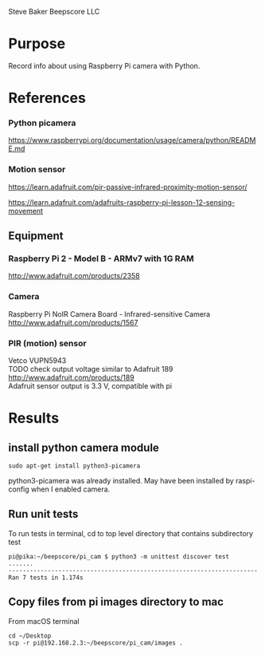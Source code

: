 Steve Baker Beepscore LLC

# Purpose
Record info about using Raspberry Pi camera with Python.

# References

### Python picamera
https://www.raspberrypi.org/documentation/usage/camera/python/README.md

### Motion sensor
https://learn.adafruit.com/pir-passive-infrared-proximity-motion-sensor/

https://learn.adafruit.com/adafruits-raspberry-pi-lesson-12-sensing-movement

## Equipment

### Raspberry Pi 2 - Model B - ARMv7 with 1G RAM
http://www.adafruit.com/products/2358

### Camera
Raspberry Pi NoIR Camera Board - Infrared-sensitive Camera
http://www.adafruit.com/products/1567

### PIR (motion) sensor
Vetco VUPN5943  
TODO check output voltage
similar to Adafruit 189  
http://www.adafruit.com/products/189  
Adafruit sensor output is 3.3 V, compatible with pi


# Results

## install python camera module
    sudo apt-get install python3-picamera

python3-picamera was already installed.
May have been installed by raspi-config when I enabled camera.

## Run unit tests
To run tests in terminal, cd to top level directory that contains subdirectory test

    pi@pika:~/beepscore/pi_cam $ python3 -m unittest discover test
    .......
    ----------------------------------------------------------------------
    Ran 7 tests in 1.174s

## Copy files from pi images directory to mac
From macOS terminal

    cd ~/Desktop
    scp -r pi@192.168.2.3:~/beepscore/pi_cam/images .
